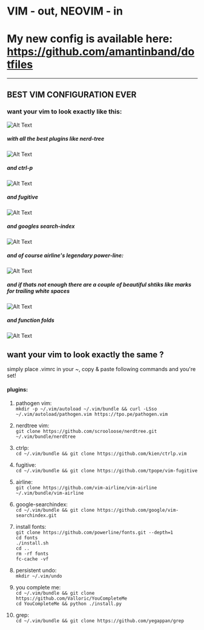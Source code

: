 # VIM - out, NEOVIM - in
# My new config is available here: https://github.com/amantinband/dotfiles

---

## BEST VIM CONFIGURATION EVER
### want your vim to look exactly like this:  
![Alt Text](https://github.com/mantinband/best-vim-config-ever/blob/master/gifs/playing_around.gif)

##### with all the best plugins like nerd-tree  
![Alt Text](https://github.com/mantinband/best-vim-config-ever/blob/master/gifs/nerdtree.gif)

##### and ctrl-p  
![Alt Text](https://github.com/mantinband/best-vim-config-ever/blob/master/gifs/ctrlp.gif)

##### and fugitive 
![Alt Text](https://github.com/mantinband/best-vim-config-ever/blob/master/gifs/fugitive.gif)

##### and googles search-index  
![Alt Text](https://github.com/mantinband/best-vim-config-ever/blob/master/gifs/search.gif)

##### and of course airline's legendary power-line:  
![Alt Text](https://github.com/mantinband/best-vim-config-ever/blob/master/gifs/buffers.gif)

##### and if thats not enough there are a couple of beautiful shtiks like marks for trailing white spaces  
![Alt Text](https://github.com/mantinband/best-vim-config-ever/blob/master/gifs/extra_spaces.gif)

##### and function folds  
![Alt Text](https://github.com/mantinband/best-vim-config-ever/blob/master/gifs/folds.gif)


## want your vim to look exactly the same ? 
 simply place .vimrc in your ~, copy & paste following commands and you're set!  


#### plugins:  

1. pathogen vim:  
     ` mkdir -p ~/.vim/autoload ~/.vim/bundle && curl -LSso ~/.vim/autoload/pathogen.vim https://tpo.pe/pathogen.vim `  

2. nerdtree vim:  
     ` git clone https://github.com/scrooloose/nerdtree.git ~/.vim/bundle/nerdtree `  

3. ctrlp:  
     ` cd ~/.vim/bundle && git clone https://github.com/kien/ctrlp.vim `  

4. fugitive:  
     ` cd ~/.vim/bundle && git clone https://github.com/tpope/vim-fugitive `  

5. airline:  
     ` git clone https://github.com/vim-airline/vim-airline ~/.vim/bundle/vim-airline `  

6. google-searchindex:  
     ` cd ~/.vim/bundle && git clone https://github.com/google/vim-searchindex.git `  

7. install fonts:  
     ` git clone https://github.com/powerline/fonts.git --depth=1 `  
     ` cd fonts `  
     ` ./install.sh `  
     ` cd .. `  
     ` rm -rf fonts `  
     ` fc-cache -vf `  

8. persistent undo:  
     ` mkdir ~/.vim/undo `  

9. you complete me:  
     ` cd ~/.vim/bundle && git clone https://github.com/Valloric/YouCompleteMe `  
     ` cd YouCompleteMe && python ./install.py `  

10. grep:  
    ` cd ~/.vim/bundle && git clone https://github.com/yegappan/grep `  
